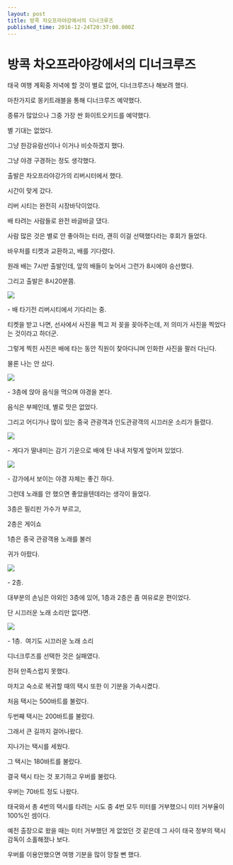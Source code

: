 ```yaml
---
layout: post
title: 방콕 차오프라야강에서의 디너크루즈
published_time: 2016-12-24T20:37:00.000Z
---
```


# 방콕 차오프라야강에서의 디너크루즈


태국 여행 계획중 저녁에 할 것이 별로 없어, 디너크루즈나 해보려 했다.

마찬가지로 몽키트래블을 통해 디너크루즈 예약했다.

종류가 많았으나 그중 가장 싼 화이트오키드를 예약했다.

별 기대는 없었다.

그냥 한강유람선이나 이거나 비슷하겠지 했다.

그냥 야경 구경하는 정도 생각했다.

출발은 차오프라야강가의 리버시터에서 했다.

시간이 맞게 갔다.

리버 시티는 완전히 시장바닥이었다.

배 타려는 사람들로 완전 바글바글 댔다.

사람 많은 것은 별로 안 좋아하는 터라, 괜히 이걸 선택했다라는 후회가 들었다.

바우처를 티켓과 교환하고, 배를 기다렸다.

원래 배는 7시반 출발인데, 앞의 배들이 늦어서 그런가 8시에야 승선했다.

그리고 출발은 8시20분쯤.

![](../pds/201612/24/80/a0109780_585df7b8a2a04.jpg)

\- 배 타기전 리버시티에서 기다리는 중.

티켓을 받고 나면, 선사에서 사진을 찍고 저 꽂을 꽂아주는데, 저 의미가 사진을 찍었다는 것이라고 하더군.

그렇게 찍힌 사진은 배에 타는 동안 직원이 찾아다니며 인화한 사진을 팔러 다닌다.

물론 나는 안 샀다.

![](../pds/201612/24/80/a0109780_585df7b97307c.jpg)

\- 3층에 앉아 음식을 먹으며 야경을 본다.

음식은 부페인데, 별로 맛은 없었다.

그리고 어디가나 많이 있는 중국 관광객과 인도관광객의 시끄러운 소리가 들렸다.

![](../pds/201612/24/80/a0109780_585df7ba60bbe.jpg)

\- 게다가 딸내미는 감기 기운으로 배에 탄 내내 저렇게 엎어져 있었다.

![](../pds/201612/24/80/a0109780_585df7bb16836.jpg)

\- 강가에서 보이는 야경 자체는 좋긴 하다.

그런데 노래를 안 했으면 좋았을텐데라는 생각이 들었다.

3층은 필리핀 가수가 부르고,

2층은 게이쇼

1층은 중국 관광객용 노래를 불러

귀가 아팠다.

![](../pds/201612/24/80/a0109780_585df7bb5f848.jpg)

\- 2층.

대부분의 손님은 야외인 3층에 있어, 1층과 2층은 좀 여유로운 편이었다.

단 시끄러운 노래 소리만 없다면.

![](../pds/201612/24/80/a0109780_585df7b92a075.jpg)

\- 1층.  여기도 시끄러운 노래 소리

디너크루즈를 선택한 것은 실패였다.

전혀 만족스럽지 못했다.

마치고 숙소로 복귀할 때의 택시 또한 이 기분을 가속시켰다.

처음 택시는 500바트를 불렀다.

두번째 택시는 200바트를 불렀다.

그래서 큰 길까지 걸어나왔다.

지나가는 택시를 세웠다.

그 택시는 180바트를 불렀다.

결국 택시 타는 것 포기하고 우버를 불렀다.

우버는 70바트 정도 나왔다.

태국와서 총 4번의 택시를 타려는 시도 중 4번 모두 미터를 거부했으니 미터 거부율이 100%인 셈이다.

예전 출장으로 왔을 때는 미터 거부했던 게 없었던 것 같은데 그 사이 태국 정부의 택시 감독이 소홀해졌나 보다.

우버를 이용안했으면 여행 기분을 많이 망칠 뻔 했다.

